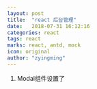 ```yaml
---
layout: post
title:  "react 后台管理"
date:   2018-07-31 16:12:16
categories: react
tags: react
marks: react, antd, mock
icon: original
author: "zyingming"
---
```

1. Modal组件设置了